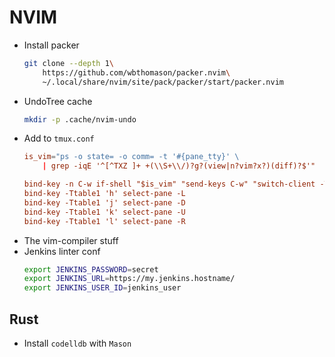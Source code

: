 # NVIM

* Install packer
  ```sh
  git clone --depth 1\
      https://github.com/wbthomason/packer.nvim\
      ~/.local/share/nvim/site/pack/packer/start/packer.nvim
  ```
* UndoTree cache
  ```sh
  mkdir -p .cache/nvim-undo
  ```
* Add to `tmux.conf`
  ```conf
  is_vim="ps -o state= -o comm= -t '#{pane_tty}' \
      | grep -iqE '^[^TXZ ]+ +(\\S+\\/)?g?(view|n?vim?x?)(diff)?$'"
  
  bind-key -n C-w if-shell "$is_vim" "send-keys C-w" "switch-client -Ttable1"
  bind-key -Ttable1 'h' select-pane -L
  bind-key -Ttable1 'j' select-pane -D
  bind-key -Ttable1 'k' select-pane -U
  bind-key -Ttable1 'l' select-pane -R
  ```
* The vim-compiler stuff
* Jenkins linter conf
  ```sh
  export JENKINS_PASSWORD=secret
  export JENKINS_URL=https://my.jenkins.hostname/
  export JENKINS_USER_ID=jenkins_user
  ```

## Rust

* Install `codelldb` with `Mason`
